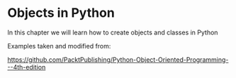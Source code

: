 # Objects in Python

In this chapter we will learn how to create objects and classes in Python

Examples taken and modified from:

https://github.com/PacktPublishing/Python-Object-Oriented-Programming---4th-edition 